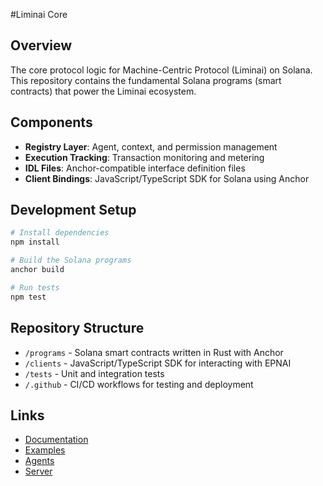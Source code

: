 #Liminai Core

## Overview
The core protocol logic for Machine-Centric Protocol (Liminai) on Solana. This repository contains the fundamental Solana programs (smart contracts) that power the Liminai ecosystem.

## Components
- **Registry Layer**: Agent, context, and permission management
- **Execution Tracking**: Transaction monitoring and metering
- **IDL Files**: Anchor-compatible interface definition files
- **Client Bindings**: JavaScript/TypeScript SDK for Solana using Anchor

## Development Setup
```bash
# Install dependencies
npm install

# Build the Solana programs
anchor build

# Run tests
npm test
```

## Repository Structure
- `/programs` - Solana smart contracts written in Rust with Anchor
- `/clients` - JavaScript/TypeScript SDK for interacting with EPNAI
- `/tests` - Unit and integration tests
- `/.github` - CI/CD workflows for testing and deployment

## Links
- [Documentation](https://github.com/lim-in-ai/Liminai-docs)
- [Examples](https://github.com/lim-in-ai/Liminai-examples)
- [Agents](https://github.com/lim-in-ai/Liminai-agents)
- [Server](https://github.com/lim-in-ai/Liminai-server)
